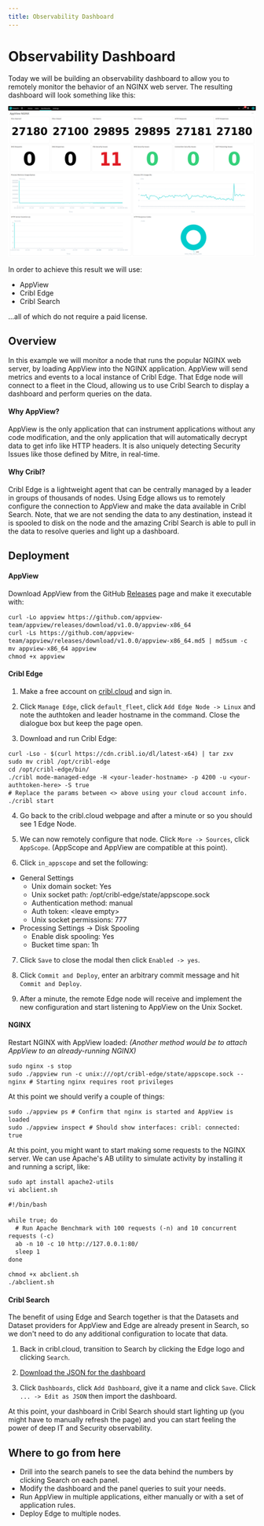 ```yaml
---
title: Observability Dashboard
---
```


<span id="observability-dashboard"></span>

# Observability Dashboard

Today we will be building an observability dashboard to allow you to remotely monitor the behavior of an NGINX web server. The resulting dashboard will look something like this:

![Dashboard](./images/dashboard.png)

In order to achieve this result we will use:

- AppView
- Cribl Edge
- Cribl Search

...all of which do not require a paid license.

<span id="overview"></span>

## Overview

In this example we will monitor a node that runs the popular NGINX web server, by loading AppView into the NGINX application.
AppView will send metrics and events to a local instance of Cribl Edge. That Edge node will connect to a fleet in the Cloud, allowing us to use Cribl Search to display a dashboard and perform queries on the data.

#### Why AppView?

AppView is the only application that can instrument applications without any code modification, and the only application that will automatically decrypt data to get info like HTTP headers. It is also uniquely detecting Security Issues like those defined by Mitre, in real-time.

#### Why Cribl?

Cribl Edge is a lightweight agent that can be centrally managed by a leader in groups of thousands of nodes. Using Edge allows us to remotely configure the connection to AppView and make the data available in Cribl Search. Note, that we are not sending the data to any destination, instead it is spooled to disk on the node and the amazing Cribl Search is able to pull in the data to resolve queries and light up a dashboard.

<span id="deployment"></span>

## Deployment

#### AppView

Download AppView from the GitHub [Releases](https://github.com/appview-team/appview/releases) page and make it executable with:
```
curl -Lo appview https://github.com/appview-team/appview/releases/download/v1.0.0/appview-x86_64
curl -Ls https://github.com/appview-team/appview/releases/download/v1.0.0/appview-x86_64.md5 | md5sum -c
mv appview-x86_64 appview
chmod +x appview
```

#### Cribl Edge

1. Make a free account on [cribl.cloud](https://cribl.cloud) and sign in.

2. Click `Manage Edge`, click `default_fleet`, click `Add Edge Node -> Linux` and note the authtoken and leader hostname in the command. Close the dialogue box but keep the page open.

3. Download and run Cribl Edge:
```
curl -Lso - $(curl https://cdn.cribl.io/dl/latest-x64) | tar zxv
sudo mv cribl /opt/cribl-edge
cd /opt/cribl-edge/bin/
./cribl mode-managed-edge -H <your-leader-hostname> -p 4200 -u <your-authtoken-here> -S true
# Replace the params between <> above using your cloud account info.
./cribl start
```

4. Go back to the cribl.cloud webpage and after a minute or so you should see 1 Edge Node.

5. We can now remotely configure that node. Click `More -> Sources`, click `AppScope`. (AppScope and AppView are compatible at this point).

6. Click `in_appscope` and set the following:
- General Settings
  - Unix domain socket: Yes
  - Unix socket path: /opt/cribl-edge/state/appscope.sock
  - Authentication method: manual
  - Auth token: \<leave empty\>
  - Unix socket permissions: 777
- Processing Settings -> Disk Spooling
  - Enable disk spooling: Yes
  - Bucket time span: 1h

7. Click `Save` to close the modal then click `Enabled -> yes`.

8. Click `Commit and Deploy`, enter an arbitrary commit message and hit `Commit and Deploy`.

9. After a minute, the remote Edge node will receive and implement the new configuration and start listening to AppView on the Unix Socket.

#### NGINX

Restart NGINX with AppView loaded: _(Another method would be to attach AppView to an already-running NGINX)_
```
sudo nginx -s stop
sudo ./appview run -c unix:///opt/cribl-edge/state/appscope.sock -- nginx # Starting nginx requires root privileges
```
At this point we should verify a couple of things:
```
sudo ./appview ps # Confirm that nginx is started and AppView is loaded
sudo ./appview inspect # Should show interfaces: cribl: connected: true
```
At this point, you might want to start making some requests to the NGINX server. We can use Apache's AB utility to simulate activity by installing it and running a script, like:
```
sudo apt install apache2-utils
vi abclient.sh
```
```
#!/bin/bash

while true; do
  # Run Apache Benchmark with 100 requests (-n) and 10 concurrent requests (-c)
  ab -n 10 -c 10 http://127.0.0.1:80/
  sleep 1
done
```
```
chmod +x abclient.sh
./abclient.sh
```

#### Cribl Search

The benefit of using Edge and Search together is that the Datasets and Dataset providers for AppView and Edge are already present in Search, so we don't need to do any additional configuration to locate that data. 

1. Back in cribl.cloud, transition to Search by clicking the Edge logo and clicking `Search`.

2. [Download the JSON for the dashboard](./assets/dashboard-nginx.json)

3. Click `Dashboards`, click `Add Dashboard`, give it a name and click `Save`. Click `... -> Edit as JSON` then import the dashboard.

At this point, your dashboard in Cribl Search should start lighting up (you might have to manually refresh the page) and you can start feeling the power of deep IT and Security observability.

<span id="where-to-go"></span>

## Where to go from here

- Drill into the search panels to see the data behind the numbers by clicking Search on each panel.
- Modify the dashboard and the panel queries to suit your needs.
- Run AppView in multiple applications, either manually or with a set of application rules.
- Deploy Edge to multiple nodes.

